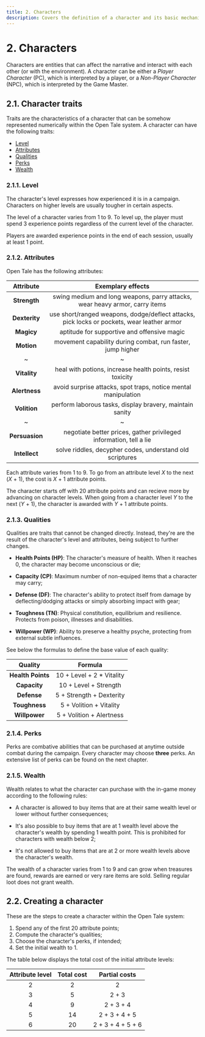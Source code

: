 ```yaml
---
title: 2. Characters
description: Covers the definition of a character and its basic mechanics
---
```


# 2. Characters

Characters are entities that can affect the narrative and interact with each
other (or with the environment). A character can be either a *Player Character*
(PC), which is interpreted by a player, or a *Non-Player Character* (NPC), which
is interpreted by the Game Master.

## 2.1. Character traits

Traits are the characteristics of a character that can be somehow represented
numerically within the Open Tale system. A character can have the following
traits:

* [Level](#211-level)
* [Attributes](#212-attributes)
* [Qualities](#213-qualities)
* [Perks](#214-perks)
* [Wealth](#215-wealth)

### 2.1.1. Level

The character's level expresses how experienced it is in a campaign. Characters
on higher levels are usually tougher in certain aspects.

The level of a character varies from 1 to 9. To level up, the player must spend
3 experience points regardless of the current level of the character.

Players are awarded experience points in the end of each session, usually at
least 1 point.

### 2.1.2. Attributes

Open Tale has the following attributes:

| Attribute | Exemplary effects
|:-:|:-:
| **Strength** | swing medium and long weapons, parry attacks, wear heavy armor, carry items
| **Dexterity** | use short/ranged weapons, dodge/deflect attacks, pick locks or pockets, wear leather armor
| **Magicy** | aptitude for supportive and offensive magic
| **Motion** | movement capability during combat, run faster, jump higher
|~|~
| **Vitality** | heal with potions, increase health points, resist toxicity
| **Alertness** | avoid surprise attacks, spot traps, notice mental manipulation
| **Volition** | perform laborous tasks, display bravery, maintain sanity
|~|~
| **Persuasion** | negotiate better prices, gather privileged information, tell a lie
| **Intellect** | solve riddles, decypher codes, understand old scriptures

Each attribute varies from 1 to 9. To go from an attribute level *X* to the next
(*X* + 1), the cost is *X* + 1 attribute points.

The character starts off with 20 attribute points and can recieve more by
advancing on character levels. When going from a character level *Y* to the
next (*Y* + 1), the character is awarded with *Y* + 1 attribute points.

### 2.1.3. Qualities

Qualities are traits that cannot be changed directly. Instead, they're are the
result of the character's level and attributes, being subject to further
changes.

* **Health Points (HP)**: The character's measure of health. When it reaches 0,
the character may become unconscious or die;

* **Capacity (CP)**: Maximum number of non-equiped items that a character may
carry;

* **Defense (DF)**: The character's ability to protect itself from damage by
deflecting/dodging attacks or simply absorbing impact with gear;

* **Toughness (TN)**: Physical constitution, equilibrium and resilience.
Protects from poison, illnesses and disabilities.

* **Willpower (WP)**: Ability to preserve a healthy psyche, protecting from
external subtle influences.

See below the formulas to define the base value of each quality:

| Quality | Formula
|:-:|:-:
| **Health Points** | 10 + Level + 2 * Vitality
| **Capacity** | 10 + Level + Strength
| **Defense** | 5 + Strength + Dexterity
| **Toughness** | 5 + Volition + Vitality
| **Willpower** | 5 + Volition + Alertness

### 2.1.4. Perks

Perks are combative abilities that can be purchased at anytime outside combat
during the campaign. Every character may choose **three** perks. An extensive
list of perks can be found on the next chapter.

### 2.1.5. Wealth

Wealth relates to what the character can purchase with the in-game money
according to the following rules:

* A character is allowed to buy items that are at their same wealth level or
lower without further consequences;

* It's also possible to buy items that are at 1 wealth level above the
character's wealth by spending 1 wealth point. This is prohibited for characters
with wealth below 2;

* It's not allowed to buy items that are at 2 or more wealth levels above the
character's wealth.

The wealth of a character varies from 1 to 9 and can grow when treasures are
found, rewards are earned or very rare items are sold. Selling regular loot does
not grant wealth.

## 2.2. Creating a character

These are the steps to create a character within the Open Tale system:

1. Spend any of the first 20 attribute points;
2. Compute the character's qualities;
3. Choose the character's perks, if intended;
4. Set the initial wealth to 1.

The table below displays the total cost of the initial attribute levels:

| Attribute level | Total cost | Partial costs
|:-:|:-:|:-:
| 2 | 2 | 2
| 3 | 5 | 2 + 3
| 4 | 9 | 2 + 3 + 4
| 5 | 14 | 2 + 3 + 4 + 5
| 6 | 20 | 2 + 3 + 4 + 5 + 6
